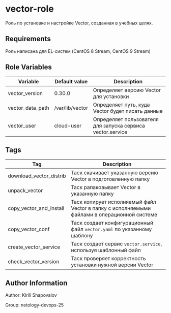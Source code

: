 vector-role
=========

Роль по установке и настройке Vector, созданная в учебных целях.

Requirements
------------

Роль написана для EL-систем (CentOS 8 Stream, CentOS 9 Stream)

Role Variables
--------------

| Variable | Default value | Description |
-----------|---------------|------------
| vector_version | 0.30.0 | Определяет версию Vector для установки |
| vector_data_path | /var/lib/vector | Определяет путь, куда Vector будет писать данные
| vector_user | cloud-user | Определяет пользователя для запуска сервиса vector.service


Tags
----

| Tag | Description |
|-----|-------------|
| download_vector_distrib | Таск скачивает указанную версию Vector в подготовленную папку |
| unpack_vector | Таск рапаковывает Vector в указанную папку |
| copy_vector_and_install | Таск копирует исполняемый файл Vector в папку с исполняемыми файлами в операционной системе |
| copy_vector_conf | Таск создает конфигурационный файл `vector.yaml` по указанному шаблону |
| create_vector_service | Таск создает сервис `vector.service`, используя шаблонный файл |
| check_vector_version | Таск проверяет корректность установки нужной версии Vector |

Author Information
------------------

Author: Kirill Shapovalov

Group: netology-devops-25
